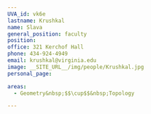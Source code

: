 ```yaml
---
UVA_id: vk6e
lastname: Krushkal
name: Slava
general_position: faculty
position:
office: 321 Kerchof Hall
phone: 434-924-4949
email: krushkal@virginia.edu
image: __SITE_URL__/img/people/Krushkal.jpg
personal_page:

areas:
  - Geometry&nbsp;$$\cup$$&nbsp;Topology

---
```


